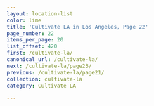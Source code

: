 ```yaml
---
layout: location-list
color: lime
title: 'Cultivate LA in Los Angeles, Page 22'
page_number: 22
items_per_page: 20
list_offset: 420
first: /cultivate-la/
canonical_url: /cultivate-la/
next: /cultivate-la/page23/
previous: /cultivate-la/page21/
collection: cultivate-la
category: Cultivate LA

---
```

